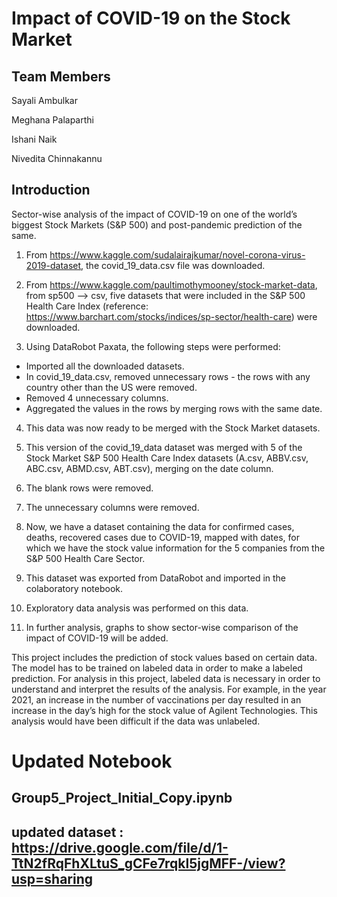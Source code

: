 # Impact of COVID-19 on the Stock Market
## Team Members

Sayali Ambulkar

Meghana Palaparthi

Ishani Naik

Nivedita Chinnakannu
## Introduction
Sector-wise analysis of the impact of COVID-19 on one of the world’s biggest Stock Markets (S&P 500) and post-pandemic prediction of the same.

1. From https://www.kaggle.com/sudalairajkumar/novel-corona-virus-2019-dataset, the covid_19_data.csv file was downloaded.

2. From https://www.kaggle.com/paultimothymooney/stock-market-data, from sp500 --> csv, five datasets that were included in the S&P 500 Health Care Index (reference: https://www.barchart.com/stocks/indices/sp-sector/health-care) were downloaded.

3. Using DataRobot Paxata, the following steps were performed:

* Imported all the downloaded datasets.
* In covid_19_data.csv, removed unnecessary rows - the rows with any country other than the US were removed.
* Removed 4 unnecessary columns.
* Aggregated the values in the rows by merging rows with the same date.

4. This data was now ready to be merged with the Stock Market datasets.

5. This version of the covid_19_data dataset was merged with 5 of the Stock Market S&P 500 Health Care Index datasets (A.csv, ABBV.csv, ABC.csv, ABMD.csv, ABT.csv), merging on the date column.

6. The blank rows were removed.

7. The unnecessary columns were removed.

8. Now, we have a dataset containing the data for confirmed cases, deaths, recovered cases due to COVID-19, mapped with dates, for which we have the stock value information for the 5 companies from the S&P 500 Health Care Sector.

9. This dataset was exported from DataRobot and imported in the colaboratory notebook.

10. Exploratory data analysis was performed on this data.

11. In further analysis, graphs to show sector-wise comparison of the impact of COVID-19 will be added.

This project includes the prediction of stock values based on certain data. The model has to be trained on labeled data in order to make a labeled prediction.
For analysis in this project, labeled data is necessary in order to understand and interpret the results of the analysis. For example, in the year 2021, an increase in the number of vaccinations per day resulted in an increase in the day’s high for the stock value of Agilent Technologies. This analysis would have been difficult if the data was unlabeled.

# Updated Notebook
## Group5_Project_Initial_Copy.ipynb
## updated dataset : https://drive.google.com/file/d/1-TtN2fRqFhXLtuS_gCFe7rqkl5jgMFF-/view?usp=sharing
